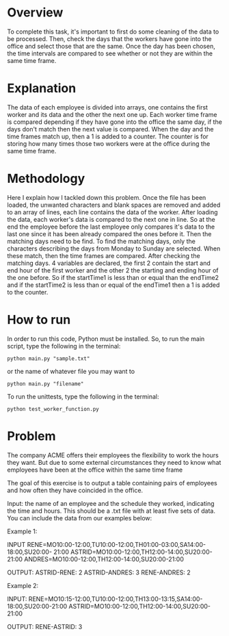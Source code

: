 # Overview

To complete this task, it's important to first do some cleaning of the data to be processed. Then, check the days that the workers have gone into the office and select those that are the same. Once the day has been chosen, the time intervals are compared to see whether or not they are within the same time frame.

# Explanation

The data of each employee is divided into arrays, one contains the first worker and its data and the other the next one up. Each worker time frame is compared depending if they have gone into the office the same day, if the days don't match then the next value is compared. When the day and the time frames match up, then a 1 is added to a counter. The counter is for storing how many times those two workers were at the office during the same time frame. 

# Methodology

Here I explain  how I tackled down this problem.
Once the file has been loaded, the unwanted characters and blank spaces are removed and added to an array of lines, each line contains the data of the worker.
After loading the data, each worker's data is compared to the next one in line. So at the end the employee before the last employee only compares it's data to the last one       since it has been already compared the ones before it. 
Then the matching days need to be find. To find the matching days, only the characters describing the days from Monday to Sunday are selected. When these match, then the time frames are compared. After checking the matching days. 4 variables are declared, the first 2 contain the start and end hour of the first worker and the other 2 the starting and ending hour of the one before. So if the startTime1 is less than or equal than the endTime2 and if the startTime2 is less than or equal of the endTime1 then a 1 is added to the counter.
  
# How to run

In order to run this code, Python must be installed. 
So, to run the main script, type the following in the terminal:
```
python main.py "sample.txt"
```
or the name of whatever file you may want to 
```
python main.py "filename"
```
To run the unittests, type the following in the terminal:
```
python test_worker_function.py
```
# Problem

The company ACME offers their employees the flexibility to work the hours they want. But due to some external circumstances they need to know what employees have been at the office within the same time frame

The goal of this exercise is to output a table containing pairs of employees and how often they have coincided in the office.

Input: the name of an employee and the schedule they worked, indicating the time and hours. This should be a .txt file with at least five sets of data. You can include the data from our examples below:

Example 1:

INPUT
RENE=MO10:00-12:00,TU10:00-12:00,TH01:00-03:00,SA14:00-18:00,SU20:00- 21:00
ASTRID=MO10:00-12:00,TH12:00-14:00,SU20:00-21:00
ANDRES=MO10:00-12:00,TH12:00-14:00,SU20:00-21:00

OUTPUT:
ASTRID-RENE: 2
ASTRID-ANDRES: 3
RENE-ANDRES: 2

Example 2:

INPUT:
RENE=MO10:15-12:00,TU10:00-12:00,TH13:00-13:15,SA14:00-18:00,SU20:00-21:00
ASTRID=MO10:00-12:00,TH12:00-14:00,SU20:00-21:00

OUTPUT:
RENE-ASTRID: 3

